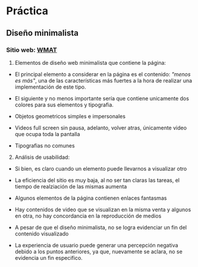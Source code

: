 # Práctica 
## Diseño minimalista

### Sitio web: [WMAT][link]

[link]: https://wmat.it/home#

1. Elementos de diseño web minimalista que contiene la página:

- El principal elemento a considerar en la página es el contenido: *"menos es más"*, una de las características más fuertes a la hora de realizar una implementación de este tipo.

- El siguiente y no menos importante sería que contiene unicamente dos colores para sus elementos y tipografia.

- Objetos geometricos simples e impersonales

- Videos full screen sin pausa, adelanto, volver atras, únicamente video que ocupa toda la pantalla

- Tipografias no comunes

2. Análisis de usabilidad:

- Si bien, es claro cuando un elemento puede llevarnos a visualizar otro

- La eficiencia del sitio es muy baja, al no ser tan claras las tareas, el tiempo de realziación de las mismas aumenta

- Algunos elementos de la página contienen enlaces fantasmas

- Hay contenidos de video que se visualizan en la misma venta y algunos en otra, no hay concordancia en la reproducción de medios

- A pesar de que el diseño minimalista, no se logra evidenciar un fin del contenido visualizado

- La experiencia de usuario puede generar una percepción negativa debido a los puntos anteriores, ya que, nuevamente se aclara, no se evidencia un fin especifico.
